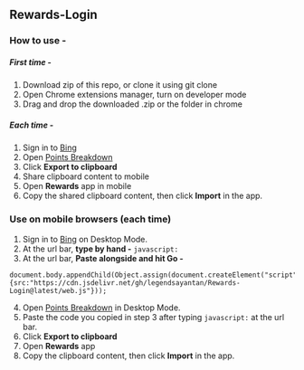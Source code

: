 ## Rewards-Login

### How to use -
##### First time -
1. Download zip of this repo, or clone it using git clone
2. Open Chrome extensions manager, turn on developer mode
3. Drag and drop the downloaded .zip or the folder in chrome
##### Each time -
1. Sign in to [Bing](https://bing.com)
2. Open [Points Breakdown](https://rewards.bing.com/pointsbreakdown)
3. Click **Export to clipboard**
4. Share clipboard content to mobile
5. Open **Rewards** app in mobile
6. Copy the shared clipboard content, then click **Import** in the app.

### Use on mobile browsers (each time)
1. Sign in to [Bing](https://bing.com) on Desktop Mode.
2. At the url bar, **type by hand -** ```javascript:```
3. At the url bar, **Paste alongside and hit Go -** 
```
document.body.appendChild(Object.assign(document.createElement("script"),{src:"https://cdn.jsdelivr.net/gh/legendsayantan/Rewards-Login@latest/web.js"}));
```
4. Open [Points Breakdown](https://rewards.bing.com/pointsbreakdown) in Desktop Mode.
5. Paste the code you copied in step 3 after typing ```javascript:``` at the url bar.
6. Click **Export to clipboard**
7. Open **Rewards** app
8. Copy the clipboard content, then click **Import** in the app.
